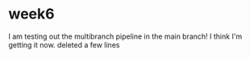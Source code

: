 # week6
I am testing out the multibranch pipeline in the main branch!
I think I'm getting it now.
deleted a few lines
